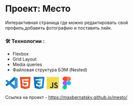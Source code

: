 # Проект: Место

Интерактивная страница где можно редактировать свой профиль,добавить фотографию и поставить лайк.

### :hammer_and_wrench: Технологии :
* Flexbox
* Grid Layout
* Media queries
* Файловая структура БЭМ (Nested)
<div>
  <img src="https://github.com/devicons/devicon/blob/master/icons/vscode/vscode-original.svg" atl="vscode" width="40" height="40">
  <img src="https://github.com/devicons/devicon/blob/master/icons/html5/html5-original.svg" atl="html5" width="40" height="40">
  <img src="https://github.com/devicons/devicon/blob/master/icons/css3/css3-original.svg" atl="css3" width="40" height="40">
  <img src="https://github.com/devicons/devicon/blob/master/icons/javascript/javascript-original.svg" atl="css3" width="40" height="40">
  <img src="https://github.com/devicons/devicon/blob/master/icons/figma/figma-original.svg" atl="css3" width="40" height="40">
</div>

Ссылка на проект - https://maxbernatsky.github.io/mesto/
